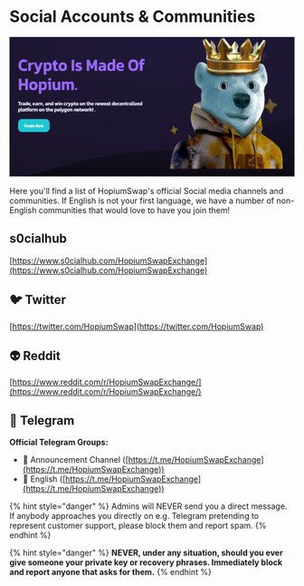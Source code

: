 # Social Accounts & Communities

![](<../.gitbook/assets/intro-header (2).png>)

Here you'll find a list of HopiumSwap's official Social media channels and communities. If English is not your first language, we have a number of non-English communities that would love to have you join them!

## s0cialhub&#x20;

[https://www.s0cialhub.com/HopiumSwapExchange](https://www.s0cialhub.com/HopiumSwapExchange)

## 🐦 Twitter

[https://twitter.com/HopiumSwap](https://twitter.com/HopiumSwap)

## 👽 Reddit <a href="#https-www.reddit.com-r-hopiumswapexchange-comments-wd5qoa-up_and_coming_swap_exchange_hopiumswap-use" id="https-www.reddit.com-r-hopiumswapexchange-comments-wd5qoa-up_and_coming_swap_exchange_hopiumswap-use"></a>

[https://www.reddit.com/r/HopiumSwapExchange/](https://www.reddit.com/r/HopiumSwapExchange/)

## 💬 Telegram

**Official Telegram Groups:**

* 📣 Announcement Channel ([https://t.me/HopiumSwapExchange](https://t.me/HopiumSwapExchange))
* 🥞 English ([https://t.me/HopiumSwapExchange](https://t.me/HopiumSwapExchange))

{% hint style="danger" %}
Admins will NEVER send you a direct message. If anybody approaches you directly on e.g. Telegram pretending to represent customer support, please block them and report spam.
{% endhint %}

{% hint style="danger" %}
**NEVER, under any situation, should you ever give someone your private key or recovery phrases. Immediately block and report anyone that asks for them.**
{% endhint %}
